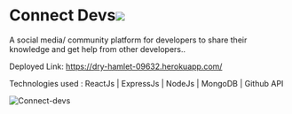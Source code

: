 # Connect Devs<img src='https://bettercodehub.com/edge/badge/Utkarsh-Shukla-Github/Connect-Devs?branch=master'>

A social media/ community platform for developers to share their knowledge and get help from other developers..

Deployed Link: https://dry-hamlet-09632.herokuapp.com/

Technologies used : ReactJs | ExpressJs | NodeJs | MongoDB | Github API



![Connect-devs](https://user-images.githubusercontent.com/61664827/137029713-e9be6e71-3da6-45b5-aa65-afbb9e0a1533.png)
